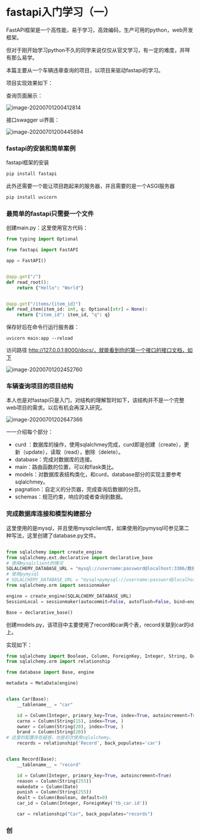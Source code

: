 # fastapi入门学习（一）



FastAPI框架是一个高性能，易于学习，高效编码，生产可用的python，web开发框架。

但对于刚开始学习python不久的同学来说仅仅从官文学习，有一定的难度，并咩有那么易学。

本篇主要从一个车辆违章查询的项目，以项目来驱动fastapi的学习。

项目实现效果如下：

查询页面展示：

![image-20200701200412814](https://i.loli.net/2020/07/01/x7ySB1hqZTn2U8C.png)

接口swagger ui界面：

![image-20200701200445894](https://i.loli.net/2020/07/01/SU2o63MtXNkJCEW.png)

### fastapi的安装和简单案例

fastapi框架的安装

```python
pip install fastapi
```

此外还需要一个能让项目跑起来的服务器，并且需要的是一个ASGI服务器

```python
pip install uvicorn
```

### 最简单的fastapi只需要一个文件

创建main.py：这里使用官方代码：

```python
from typing import Optional

from fastapi import FastAPI

app = FastAPI()


@app.get("/")
def read_root():
    return {"Hello": "World"}


@app.get("/items/{item_id}")
def read_item(item_id: int, q: Optional[str] = None):
    return {"item_id": item_id, "q": q}
```

保存好后在命令行运行服务器：

```
uvicorn main:app --reload
```

访问路径 http://127.0.0.1:8000/docs/，就能看到你的第一个接口的接口文档，如下

![image-20200701202452760](https://i.loli.net/2020/07/01/gsBI6yUh4mjzRfl.png)

### 车辆查询项目的项目结构

本人也是对fastapi只是入门，对结构的理解暂时如下，该结构并不是一个完整web项目的需求。以后有机会再深入研究。

![image-20200701202647366](https://i.loli.net/2020/07/01/soqQpX2JkVczlCr.png)

一一介绍每个部分：

+ curd ：数据库的操作，使用sqlalchmey完成，curd即是创建（create），更新（update），读取（read），删除（delete）。
+ database：完成对数据库的连接。
+ main：路由函数的位置，可以和flask类比。
+ models：对数据库表结构类化，和curd，database部分的实现主要参考sqlalchmey。
+ pagnation：自定义的分页器，完成查询后数据的分页。
+ schemas：规范约束，响应的或者查询到数据。



### 完成数据库连接和模型构建部分

这里使用的是mysql，并且使用mysqlclient库，如果使用的pymysql可参见第二种写法，这里创建了database.py文件。

```python

from sqlalchemy import create_engine
from sqlalchemy.ext.declarative import declarative_base
# 使用mysqlclient的情况
SQLALCHEMY_DATABASE_URL = "mysql://username:password@localhost:3306/数据库名?charset=utf8"
# 使用pymysql
# SQLALCHEMY_DATABASE_URL = "mysql+pymysql://username:password@localhost:3306/数据库名?charset=utf8"
from sqlalchemy.orm import sessionmaker

engine = create_engine(SQLALCHEMY_DATABASE_URL)
SessionLocal = sessionmaker(autocommit=False, autoflush=False, bind=engine)

Base = declarative_base()

```

创建models.py，该项目中主要使用了record和car两个表，record关联到car的id上。

实现如下：

```python
from sqlalchemy import Boolean, Column, ForeignKey, Integer, String, Date, MetaData
from sqlalchemy.orm import relationship

from database import Base, engine

metadata = MetaData(engine)


class Car(Base):
    __tablename__ = "car"

    id = Column(Integer, primary_key=True, index=True, autoincrement=True)
    carno = Column(String(15), index=True, )
    owner = Column(String(20), index=True, )
    brand = Column(String(20))
# 这里的配置存在疑惑，也是初次使用sqlalchemy。
    records = relationship('Record', back_populates='car')


class Record(Base):
    __tablename__ = "record"

    id = Column(Integer, primary_key=True, autoincrement=True)
    reason = Column(String(255))
    makedate = Column(Date)
    punish = Column(String(255))
    dealt = Column(Boolean, default=0)
    car_id = Column(Integer, ForeignKey('tb_car.id'))

    car = relationship("Car", back_populates="records")

```

### 创